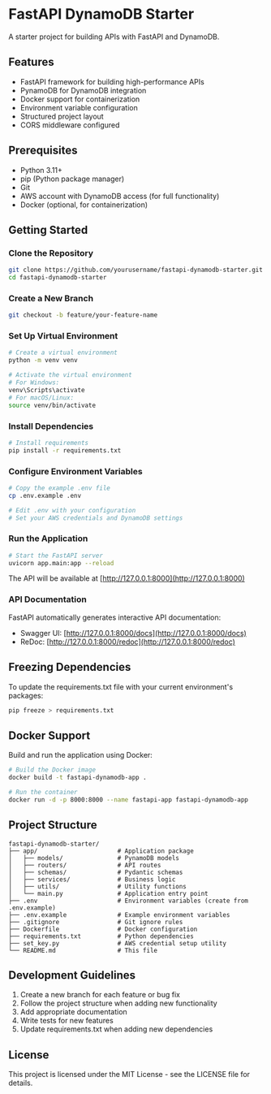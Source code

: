 # FastAPI DynamoDB Starter

A starter project for building APIs with FastAPI and DynamoDB.

## Features

- FastAPI framework for building high-performance APIs
- PynamoDB for DynamoDB integration
- Docker support for containerization
- Environment variable configuration
- Structured project layout
- CORS middleware configured

## Prerequisites

- Python 3.11+
- pip (Python package manager)
- Git
- AWS account with DynamoDB access (for full functionality)
- Docker (optional, for containerization)

## Getting Started

### Clone the Repository

```bash
git clone https://github.com/yourusername/fastapi-dynamodb-starter.git
cd fastapi-dynamodb-starter
```

### Create a New Branch

```bash
git checkout -b feature/your-feature-name
```

### Set Up Virtual Environment

```bash
# Create a virtual environment
python -m venv venv

# Activate the virtual environment
# For Windows:
venv\Scripts\activate
# For macOS/Linux:
source venv/bin/activate
```

### Install Dependencies

```bash
# Install requirements
pip install -r requirements.txt
```

### Configure Environment Variables

```bash
# Copy the example .env file
cp .env.example .env

# Edit .env with your configuration
# Set your AWS credentials and DynamoDB settings
```

### Run the Application

```bash
# Start the FastAPI server
uvicorn app.main:app --reload
```

The API will be available at [http://127.0.0.1:8000](http://127.0.0.1:8000)

### API Documentation

FastAPI automatically generates interactive API documentation:

- Swagger UI: [http://127.0.0.1:8000/docs](http://127.0.0.1:8000/docs)
- ReDoc: [http://127.0.0.1:8000/redoc](http://127.0.0.1:8000/redoc)

## Freezing Dependencies

To update the requirements.txt file with your current environment's packages:

```bash
pip freeze > requirements.txt
```

## Docker Support

Build and run the application using Docker:

```bash
# Build the Docker image
docker build -t fastapi-dynamodb-app .

# Run the container
docker run -d -p 8000:8000 --name fastapi-app fastapi-dynamodb-app
```

## Project Structure

```
fastapi-dynamodb-starter/
├── app/                      # Application package
│   ├── models/               # PynamoDB models
│   ├── routers/              # API routes
│   ├── schemas/              # Pydantic schemas
│   ├── services/             # Business logic
│   ├── utils/                # Utility functions
│   └── main.py               # Application entry point
├── .env                      # Environment variables (create from .env.example)
├── .env.example              # Example environment variables
├── .gitignore                # Git ignore rules
├── Dockerfile                # Docker configuration
├── requirements.txt          # Python dependencies
├── set_key.py                # AWS credential setup utility
└── README.md                 # This file
```

## Development Guidelines

1. Create a new branch for each feature or bug fix
2. Follow the project structure when adding new functionality
3. Add appropriate documentation
4. Write tests for new features
5. Update requirements.txt when adding new dependencies

## License

This project is licensed under the MIT License - see the LICENSE file for details.

